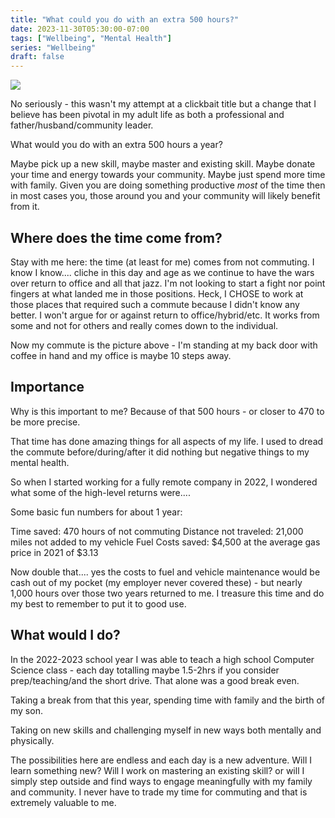 ```yaml
---
title: "What could you do with an extra 500 hours?"
date: 2023-11-30T05:30:00-07:00
tags: ["Wellbeing", "Mental Health"]
series: "Wellbeing"
draft: false
---
```


![](/images/commute-office.jpg)

No seriously - this wasn't my attempt at a clickbait title but a change that I believe has been pivotal in my adult life as both a professional and father/husband/community leader. 

What would you do with an extra 500 hours a year? 

Maybe pick up a new skill, maybe master and existing skill. Maybe donate your time and energy towards your community. Maybe just spend more time with family. Given you are doing something productive _most_ of the time then in most cases you, those around you and your community will likely benefit from it.

## Where does the time come from?

Stay with me here: the time (at least for me) comes from not commuting. I know I know.... cliche in this day and age as we continue to have the wars over return to office and all that jazz. I'm not looking to start a fight nor point fingers at what landed me in those positions. Heck, I CHOSE to work at those places that required such a commute because I didn't know any better. I won't argue for or against return to office/hybrid/etc. It works from some and not for others and really comes down to the individual. 

Now my commute is the picture above - I'm standing at my back door with coffee in hand and my office is maybe 10 steps away.

## Importance

Why is this important to me? Because of that 500 hours - or closer to 470 to be more precise. 

That time has done amazing things for all aspects of my life. I used to dread the commute before/during/after it did nothing but negative things to my mental health. 

So when I started working for a fully remote company in 2022, I wondered what some of the high-level returns were....

Some basic fun numbers for about 1 year:

Time saved: 470 hours of not commuting
Distance not traveled: 21,000 miles not added to my vehicle
Fuel Costs saved: $4,500 at the average gas price in 2021 of $3.13


Now double that.... yes the costs to fuel and vehicle maintenance would be cash out of my pocket (my employer never covered these) - but nearly 1,000 hours over those two years returned to me. I treasure this time and do my best to remember to put it to good use. 

## What would I do?

In the 2022-2023 school year I was able to teach a high school Computer Science class - each day totalling maybe 1.5-2hrs if you consider prep/teaching/and the short drive. That alone was a good break even.

Taking a break from that this year, spending time with family and the birth of my son. 

Taking on new skills and challenging myself in new ways both mentally and physically.

The possibilities here are endless and each day is a new adventure. Will I learn something new? Will I work on mastering an existing skill? or will I simply step outside and find ways to engage meaningfully with my family and community. I never have to trade my time for commuting and that is extremely valuable to me. 

